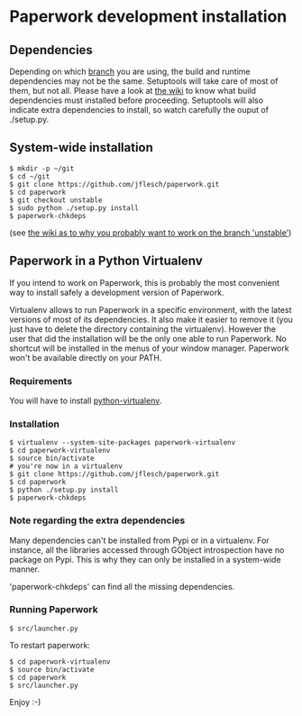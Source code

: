 # Paperwork development installation

## Dependencies

Depending on which [branch](https://github.com/jflesch/paperwork/wiki/Branches) you
are using, the build and runtime dependencies may not be the same. Setuptools will
take care of most of them, but not all. Please have a look at
[the wiki](https://github.com/jflesch/paperwork/wiki/Update) to know what
build dependencies must installed before proceeding. Setuptools will also
indicate extra dependencies to install, so watch carefully the ouput of
./setup.py.


## System-wide installation

    $ mkdir -p ~/git
    $ cd ~/git
    $ git clone https://github.com/jflesch/paperwork.git
    $ cd paperwork
    $ git checkout unstable
    $ sudo python ./setup.py install
    $ paperwork-chkdeps

(see [the wiki as to why you probably want to work on the branch 'unstable'](https://github.com/jflesch/paperwork/wiki/Branches))

## Paperwork in a Python Virtualenv

If you intend to work on Paperwork, this is probably the most convenient way
to install safely a development version of Paperwork.

Virtualenv allows to run Paperwork in a specific environment, with the latest
versions of most of its dependencies. It also make it easier to remove it (you
just have to delete the directory containing the virtualenv). However the user
that did the installation will be the only one able to run Paperwork. No
shortcut will be installed in the menus of your window manager. Paperwork
won't be available directly on your PATH.


### Requirements

You will have to install [python-virtualenv](https://pypi.python.org/pypi/virtualenv).


### Installation

    $ virtualenv --system-site-packages paperwork-virtualenv
    $ cd paperwork-virtualenv
    $ source bin/activate
    # you're now in a virtualenv
    $ git clone https://github.com/jflesch/paperwork.git
    $ cd paperwork
    $ python ./setup.py install
    $ paperwork-chkdeps


### Note regarding the extra dependencies

Many dependencies can't be installed from Pypi or in a virtualenv. For
instance, all the libraries accessed through GObject introspection have
no package on Pypi. This is why they can only be installed in a system-wide
manner.

'paperwork-chkdeps' can find all the missing dependencies.


### Running Paperwork

    $ src/launcher.py

To restart paperwork:

    $ cd paperwork-virtualenv
    $ source bin/activate
    $ cd paperwork
    $ src/launcher.py

Enjoy :-)
